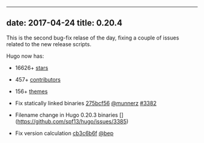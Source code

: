 
---
date: 2017-04-24
title: 0.20.4
---

	

This is the second bug-fix relase of the day, fixing a couple of issues related to the new release scripts.


Hugo now has:

* 16626+ [stars](https://github.com/spf13/hugo/stargazers)
* 457+ [contributors](https://github.com/spf13/hugo/graphs/contributors)
* 156+ [themes](http://themes.gohugo.io/)


* Fix statically linked binaries [275bcf56](https://github.com/spf13/hugo/commit/275bcf566c7cb72367d4423cf4810319311ff680) [@munnerz](https://github.com/munnerz) [#3382](https://github.com/spf13/hugo/issues/3382) 
* Filename change in Hugo 0.20.3 binaries [\](https://github.com/spf13/hugo/issues/3385)
* Fix version calculation [cb3c6b6f](https://github.com/spf13/hugo/commit/cb3c6b6f7670f85189a4a3637e7132901d1ed6e9) [@bep](https://github.com/bep) 






